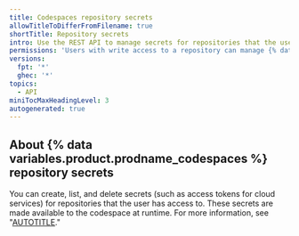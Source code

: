 ```yaml
---
title: Codespaces repository secrets
allowTitleToDifferFromFilename: true
shortTitle: Repository secrets
intro: Use the REST API to manage secrets for repositories that the user has access to in a codespace.
permissions: 'Users with write access to a repository can manage {% data variables.product.prodname_codespaces %} repository secrets.'
versions:
  fpt: '*'
  ghec: '*'
topics:
  - API
miniTocMaxHeadingLevel: 3
autogenerated: true
---
```


## About {% data variables.product.prodname_codespaces %} repository secrets

You can create, list, and delete secrets (such as access tokens for cloud services) for repositories that the user has access to. These secrets are made available to the codespace at runtime. For more information, see "[AUTOTITLE](/codespaces/managing-your-codespaces/managing-encrypted-secrets-for-your-codespaces)."


<!-- Content after this section is automatically generated -->
